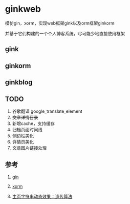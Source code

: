 # ginkweb

模仿gin，xorm，实现web框架gink以及orm框架ginkorm

并基于它们构建的一个个人博客系统，尽可能少地直接使用框架

## gink


## ginkorm


## ginkblog


## TODO

1. 谷歌翻译 google_translate_element
2. ~~文章详情目录~~
3. 新增cache，支持缓存
4. 归档页面时间线
5. 侧边栏美化
6. 详情页美化
7. 文章图片链接处理


## 参考

1. [gin](https://github.com/gin-gonic/gin)

2. [xorm](https://github.com/go-xorm/xorm)

3. [主页字符串动态效果：遗传算法](https://github.com/huzidaha/home)